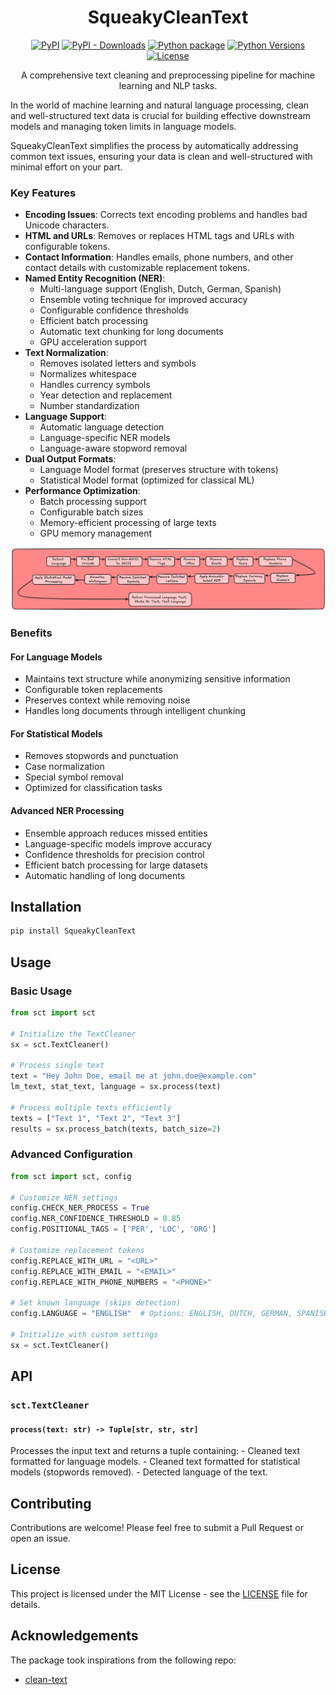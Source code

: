 <div align="center">

# SqueakyCleanText

[![PyPI](https://img.shields.io/pypi/v/squeakycleantext.svg)](https://pypi.org/project/squeakycleantext/)
[![PyPI - Downloads](https://img.shields.io/pypi/dm/squeakycleantext)](https://pypistats.org/packages/squeakycleantext)
[![Python package](https://github.com/rhnfzl/SqueakyCleanText/actions/workflows/python-package.yml/badge.svg)](https://github.com/rhnfzl/SqueakyCleanText/actions/workflows/python-package.yml)
[![Python Versions](https://img.shields.io/badge/Python-3.10%20|%203.11%20|%203.12-blue)](https://pypi.org/project/squeakycleantext/)
[![License](https://img.shields.io/badge/license-MIT-blue.svg)](LICENSE)

A comprehensive text cleaning and preprocessing pipeline for machine learning and NLP tasks.
</div>

In the world of machine learning and natural language processing, clean and well-structured text data is crucial for building effective downstream models and managing token limits in language models. 

SqueakyCleanText simplifies the process by automatically addressing common text issues, ensuring your data is clean and well-structured with minimal effort on your part.

### Key Features
- **Encoding Issues**: Corrects text encoding problems and handles bad Unicode characters.
- **HTML and URLs**: Removes or replaces HTML tags and URLs with configurable tokens.
- **Contact Information**: Handles emails, phone numbers, and other contact details with customizable replacement tokens.
- **Named Entity Recognition (NER)**:
  - Multi-language support (English, Dutch, German, Spanish)
  - Ensemble voting technique for improved accuracy
  - Configurable confidence thresholds
  - Efficient batch processing
  - Automatic text chunking for long documents
  - GPU acceleration support
- **Text Normalization**:
  - Removes isolated letters and symbols
  - Normalizes whitespace
  - Handles currency symbols
  - Year detection and replacement
  - Number standardization
- **Language Support**:
  - Automatic language detection
  - Language-specific NER models
  - Language-aware stopword removal
- **Dual Output Formats**:
  - Language Model format (preserves structure with tokens)
  - Statistical Model format (optimized for classical ML)
- **Performance Optimization**:
  - Batch processing support
  - Configurable batch sizes
  - Memory-efficient processing of large texts
  - GPU memory management

![Default Flow of cleaning Text](resources/sct_flow.png)

### Benefits

#### For Language Models
- Maintains text structure while anonymizing sensitive information
- Configurable token replacements
- Preserves context while removing noise
- Handles long documents through intelligent chunking

#### For Statistical Models
- Removes stopwords and punctuation
- Case normalization
- Special symbol removal
- Optimized for classification tasks

#### Advanced NER Processing
- Ensemble approach reduces missed entities
- Language-specific models improve accuracy
- Confidence thresholds for precision control
- Efficient batch processing for large datasets
- Automatic handling of long documents

## Installation

```sh
pip install SqueakyCleanText
```

## Usage

### Basic Usage
```python
from sct import sct

# Initialize the TextCleaner
sx = sct.TextCleaner()

# Process single text
text = "Hey John Doe, email me at john.doe@example.com"
lm_text, stat_text, language = sx.process(text)

# Process multiple texts efficiently
texts = ["Text 1", "Text 2", "Text 3"]
results = sx.process_batch(texts, batch_size=2)
```

### Advanced Configuration
```python
from sct import sct, config

# Customize NER settings
config.CHECK_NER_PROCESS = True
config.NER_CONFIDENCE_THRESHOLD = 0.85
config.POSITIONAL_TAGS = ['PER', 'LOC', 'ORG']

# Customize replacement tokens
config.REPLACE_WITH_URL = "<URL>"
config.REPLACE_WITH_EMAIL = "<EMAIL>"
config.REPLACE_WITH_PHONE_NUMBERS = "<PHONE>"

# Set known language (skips detection)
config.LANGUAGE = "ENGLISH"  # Options: ENGLISH, DUTCH, GERMAN, SPANISH

# Initialize with custom settings
sx = sct.TextCleaner()
```

## API

### `sct.TextCleaner`

#### `process(text: str) -> Tuple[str, str, str]`

Processes the input text and returns a tuple containing:
    - Cleaned text formatted for language models.
    - Cleaned text formatted for statistical models (stopwords removed).
    - Detected language of the text.

## Contributing

Contributions are welcome! Please feel free to submit a Pull Request or open an issue.

## License

This project is licensed under the MIT License - see the [LICENSE](LICENSE) file for details.

## Acknowledgements

The package took inspirations from the following repo:

- [clean-text](https://github.com/jfilter/clean-text)
